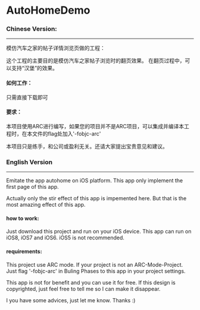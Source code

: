 AutoHomeDemo
============


<h3>Chinese Version:</h3>
<hr>

模仿汽车之家的帖子详情浏览页做的工程：

这个工程的主要目的是模仿汽车之家帖子浏览时的翻页效果。
在翻页过程中，可以支持“汉堡”的效果。

<h4>如何工作：</h4>

只需直接下载即可

<h4>要求：</h4>

本项目使用ARC进行编写，如果您的项目并不是ARC项目，可以集成并编译本工程时，在本文件的flag处加入'-fobjc-arc'

本项目只是练手，和公司或盈利无关。还请大家提出宝贵意见和建议。


<h3>English Version</h3>
<hr>

Emitate the app autohome on iOS platform. This app only implement the first page of this app.

Actually only the stir effect of this app is impemented here. But that is the most amazing effect of this app.

<h4>how to work:</h4>

Just download this project and run on your iOS device. 
This app can run on iOS8, iOS7 and iOS6. iOS5 is not recommended.

<h4>requirements:</h4>

This project use ARC mode. If your project is not an ARC-Mode-Project. Just flag '-fobjc-arc' in <bold>Buling Phases</bold> to this app in your project settings.

This app is not for benefit and you can use it for free. If this design is copyrighted, just feel free to tell me so I can make it disappear.

I you have some advices, just let me know. Thanks :)
